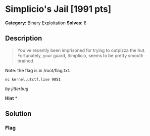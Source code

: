 # Simplicio's Jail [1991 pts]

**Category:** Binary Exploitation
**Solves:** 8

## Description
>You've recently been imprisoned for trying to outpizza the hut. Fortunately, your guard, Simplicio, seems to be pretty smooth brained. 

Note: the flag is in /root/flag.txt.

`nc kernel.utctf.live 9051`

_by jitterbug_

**Hint**
* 

## Solution

### Flag

